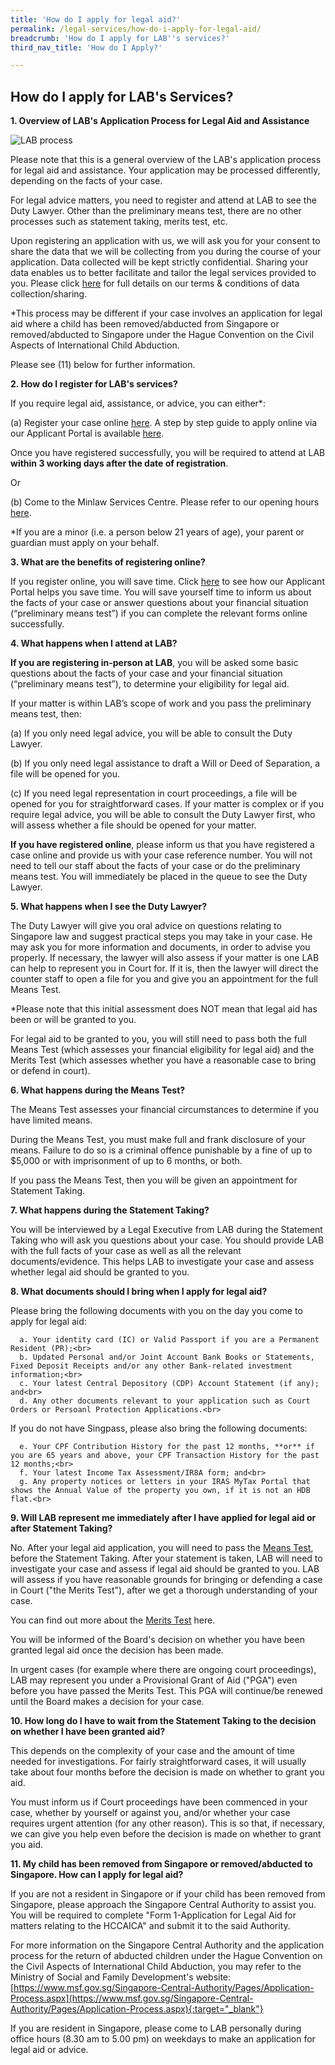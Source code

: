 ```yaml
---
title: 'How do I apply for legal aid?'
permalink: /legal-services/how-do-i-apply-for-legal-aid/
breadcrumb: 'How do I apply for LAB''s services?'
third_nav_title: 'How do I Apply?'

---
```



## How do I apply for LAB's Services?

**1. Overview of LAB's Application Process for Legal Aid and Assistance**<br>

<div class="image"><img src="/images/LAB process workflow.jpg" alt="LAB process" title="LAB process"></div>

Please note that this is a general overview of the LAB's application process for legal aid and assistance. Your application may be processed differently, depending on the facts of your case.

For legal advice matters, you need to register and attend at LAB to see the Duty Lawyer. Other than the preliminary means test, there are no other processes such as statement taking, merits test, etc.

Upon registering an application with us, we will ask you for your consent to share the data that we will be collecting from you during the course of your application. Data collected will be kept strictly confidential. Sharing your data enables us to better facilitate and tailor the legal services provided to you. Please click [here](/files/Data_Consent_Form_(Legal_Aid_Bureau).pdf) for full details on our terms & conditions of data collection/sharing.

*This process may be different if your case involves an application for legal aid where a child has been removed/abducted from Singapore or removed/abducted to Singapore under the Hague Convention on the Civil Aspects of International Child Abduction.

Please see (11) below for further information. 


**2. How do I register for LAB's services?**<br>

If you require legal aid, assistance, or advice, you can either*:

(a) Register your case online [here](https://eservices.mlaw.gov.sg/labesvc/). A step by step guide to apply online via our Applicant Portal is available [here](/files/Guide-to-apply-online-via-the-Applicant-Portal.pdf).

Once you have registered successfully, you will be required to attend at LAB **within 3 working days after the date of registration**.<br>

Or

(b) Come to the Minlaw Services Centre. Please refer to our opening hours [here](https://lab.mlaw.gov.sg/about-us/contact-us/).

*If you are a minor (i.e. a person below 21 years of age), your parent or guardian must apply on your behalf.  


**3. What are the benefits of registering online?**<br>

If you register online, you will save time. Click [here](https://youtu.be/PwYQJi9aCns) to see how our Applicant Portal helps you save time. You will save yourself time to inform us about the facts of your case or answer questions about your financial situation (“preliminary means test”) if you can complete the relevant forms online successfully.


**4. What happens when I attend at LAB?**<br>

**If you are registering in-person at LAB**, you will be asked some basic questions about the facts of your case and your financial situation (“preliminary means test”), to determine your eligibility for legal aid.

If your matter is within LAB’s scope of work and you pass the preliminary means test, then:

(a) If you only need legal advice, you will be able to consult the Duty Lawyer.

(b) If you only need legal assistance to draft a Will or Deed of Separation, a file will be opened for you.

(c) If you need legal representation in court proceedings, a file will be opened for you for straightforward cases. If your matter is complex or if you require legal advice, you will be able to consult the Duty Lawyer first, who will assess whether a file should be opened for your matter. 

**If you have registered online**, please inform us that you have registered a case online and provide us with your case reference number. You will not need to tell our staff about the facts of your case or do the preliminary means test. You will immediately be placed in the queue to see the Duty Lawyer. 


**5. What happens when I see the Duty Lawyer?**<br>

The Duty Lawyer will give you oral advice on questions relating to Singapore law and suggest practical steps you may take in your case. He may ask you for more information and documents, in order to advise you properly. If necessary, the lawyer will also assess if your matter is one LAB can help to represent you in Court for. If it is, then the lawyer will direct the counter staff to open a file for you and give you an appointment for the full Means Test.

*Please note that this initial assessment does NOT mean that legal aid has been or will be granted to you. 

For legal aid to be granted to you, you will still need to pass both the full Means Test (which assesses your financial eligibility for legal aid) and the Merits Test (which assesses whether you have a reasonable case to bring or defend in court).


**6. What happens during the Means Test?**<br>

The Means Test assesses your financial circumstances to determine if you have limited means.  

During the Means Test, you must make full and frank disclosure of your means. Failure to do so is a criminal offence punishable by a fine of up to $5,000 or with imprisonment of up to 6 months, or both. 

If you pass the Means Test, then you will be given an appointment for Statement Taking.


**7. What happens during the Statement Taking?**<br>

You will be interviewed by a Legal Executive from LAB during the Statement Taking who will ask you questions about your case. You should provide LAB with the full facts of your case as well as all the relevant documents/evidence. This helps LAB to investigate your case and assess whether legal aid should be granted to you. 


**8. What documents should I bring when I apply for legal aid?**<br>

  Please bring the following documents with you on the day you come to apply for legal aid:<br>

      a. Your identity card (IC) or Valid Passport if you are a Permanent Resident (PR);<br>
      b. Updated Personal and/or Joint Account Bank Books or Statements, Fixed Deposit Receipts and/or any other Bank-related investment information;<br>
      c. Your latest Central Depository (CDP) Account Statement (if any); and<br>
      d. Any other documents relevant to your application such as Court Orders or Persoanl Protection Applications.<br>

 If you do not have Singpass, please also bring the following documents:<br>

      e. Your CPF Contribution History for the past 12 months, **or** if you are 65 years and above, your CPF Transaction History for the past 12 months;<br>
      f. Your latest Income Tax Assessment/IR8A form; and<br>
      g. Any property notices or letters in your IRAS MyTax Portal that shows the Annual Value of the property you own, if it is not an HDB flat.<br>



**9. Will LAB represent me immediately after I have applied for legal aid or after Statement Taking?**<br>

No. After your legal aid application, you will need to pass the <a href="/legal-services/taking-the-means-test/">Means Test</a>, before the Statement Taking. After your statement is taken, LAB will need to investigate your case and assess if legal aid should be granted to you. LAB will assess if you have reasonable grounds for bringing or defending a case in Court ("the Merits Test"), after we get a thorough understanding of your case. 

You can find out more about the <a href="/legal-services/taking-the-merits-test/">Merits Test</a> here. 

You will be informed of the Board's decision on whether you have been granted legal aid once the decision has been made. 

In urgent cases (for example where there are ongoing court proceedings), LAB may represent you under a Provisional Grant of Aid ("PGA") even before you have passed the Merits Test. This PGA will continue/be renewed until the Board makes a decision for your case.<br>



**10. How long do I have to wait from the Statement Taking to the decision on whether I have been granted aid?**<br>

This depends on the complexity of your case and the amount of time needed for investigations. For fairly straightforward cases, it will usually take about four months before the decision is made on whether to grant you aid. 

You must inform us if Court proceedings have been commenced in your case, whether by yourself or against you, and/or whether your case requires urgent attention (for any other reason). This is so that, if necessary, we can give you help even before the decision is made on whether to grant you aid.  


**11. My child has been removed from Singapore or removed/abducted to Singapore. How can I apply for legal aid?**<br>

If you are not a resident in Singapore or if your child has been removed from Singapore, please approach the Singapore Central Authority to assist you. You will be required to complete "Form 1-Application for Legal Aid for matters relating to the HCCAICA" and submit it to the said Authority.

For more information on the Singapore Central Authority and the application process for the return of abducted children under the Hague Convention on the Civil Aspects of International Child Abduction, you may refer to the Ministry of Social and Family Development's website: [https://www.msf.gov.sg/Singapore-Central-Authority/Pages/Application-Process.aspx](https://www.msf.gov.sg/Singapore-Central-Authority/Pages/Application-Process.aspx){:target="_blank"}

If you are resident in Singapore, please come to LAB personally during office hours (8.30 am to 5.00 pm) on weekdays to make an application for legal aid or advice. 



